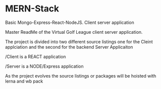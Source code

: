 # MERN-Stack
Basic Mongo-Express-React-NodeJS. Client server application 

Master ReadMe of the Virtual Golf League client server application. 

The project is divided into two different source listings one for the Cleint applciation 
and the second for the backend Server Applicaiton


/Client is a REACT application 

/Server is a NODE/Express application


As the project evolves the source listings or packages will be hoisted with lerna and wb pack

